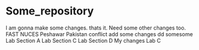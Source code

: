 # Some_repository
I am gonna make some changes. thats it.
Need some other changes too. FAST NUCES
Peshawar Pakistan conflict add some changes dd somesome
Lab Section A Lab Section C Lab Section D
My changes
Lab C
